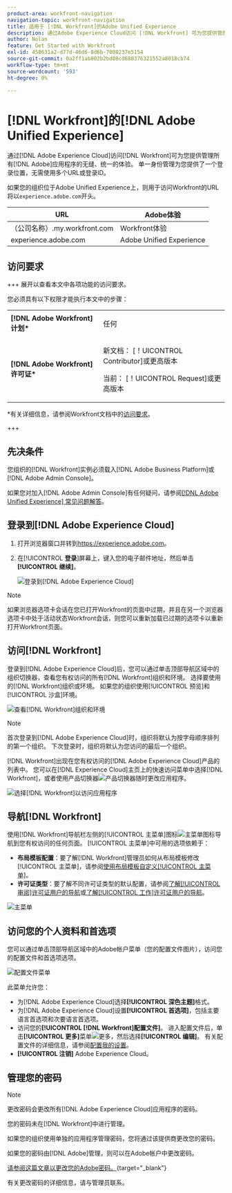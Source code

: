 ```yaml
---
product-area: workfront-navigation
navigation-topic: workfront-navigation
title: 适用于 [!DNL Workfront]的Adobe Unified Experience
description: 通过Adobe Experience Cloud访问 [!DNL Workfront] 可为您提供管理所有Adobe应用程序的无缝、统一的体验。
author: Nolan
feature: Get Started with Workfront
exl-id: 458631a2-d77d-46d6-8d6b-7008237e5154
source-git-commit: 0a2ff1ab802b2bd08cd680376321552a8018cb74
workflow-type: tm+mt
source-wordcount: '593'
ht-degree: 0%

---
```


# [!DNL Workfront]的[!DNL Adobe Unified Experience]

<!--Audited: 10/2024-->

通过[!DNL Adobe Experience Cloud]访问[!DNL Workfront]可为您提供管理所有[!DNL Adobe]应用程序的无缝、统一的体验。 单一身份管理为您提供了一个登录位置，无需使用多个URL或登录ID。

如果您的组织位于Adobe Unified Experience上，则用于访问Workfront的URL将以`experience.adobe.com`开头。

| URL | Adobe体验 |
|------------|------------|
| （公司名称）.my.workfront.com | Workfront体验 |
| experience.adobe.com | Adobe Unified Experience |

## 访问要求

+++ 展开以查看本文中各项功能的访问要求。

您必须具有以下权限才能执行本文中的步骤：

<table style="table-layout:auto"> 
 <col> 
 <col> 
 <tbody> 
  <tr> 
   <td role="rowheader"><strong>[!DNL Adobe Workfront] 计划*</strong></td> 
   <td> <p>任何</p> </td> 
  </tr> 
  <tr> 
   <td role="rowheader"><strong>[!DNL Adobe Workfront] 许可证*</strong></td> 
   <td> <p>新文档： [！UICONTROL Contributor]或更高版本</p> 
   <p>当前： [！UICONTROL Request]或更高版本</p> </td> 
  </tr> 
 </tbody> 
</table>

*有关详细信息，请参阅Workfront文档中的[访问要求](/help/quicksilver/administration-and-setup/add-users/access-levels-and-object-permissions/access-level-requirements-in-documentation.md)。

+++

## 先决条件

您组织的[!DNL Workfront]实例必须载入[!DNL Adobe Business Platform]或[!DNL Adobe Admin Console]。

如果您对加入[!DNL Adobe Admin Console]有任何疑问，请参阅[[!DNL Adobe Unified Experience] 常见问题解答](/help/quicksilver/workfront-basics/navigate-workfront/workfront-navigation/unified-experience-faq.md/)。

## 登录到[!DNL Adobe Experience Cloud]

1. 打开浏览器窗口并转到<https://experience.adobe.com>。
1. 在&#x200B;[!UICONTROL **登录**]&#x200B;屏幕上，键入您的电子邮件地址，然后单击&#x200B;**[!UICONTROL 继续]**。

   ![登录到[!DNL Adobe Experience Cloud]](assets/aec-login-page.png)

>[!NOTE]
>
>如果浏览器选项卡会话在您已打开Workfront的页面中过期，并且在另一个浏览器选项卡中处于活动状态Workfront会话，则您可以重新加载已过期的选项卡以重新打开Workfront页面。

## 访问[!DNL Workfront]

登录到[!DNL Adobe Experience Cloud]后，您可以通过单击顶部导航区域中的组织切换器，查看您有权访问的所有[!DNL Workfront]组织和环境。 选择要使用的[!DNL Workfront]组织或环境。 如果您的组织使用[!UICONTROL 预览]和[!UICONTROL 沙盒]环境。

![查看[!DNL Workfront]组织和环境](assets/aec-view-all-orgs.png)

>[!NOTE]
>
>首次登录到[!DNL Adobe Experience Cloud]时，组织将默认为按字母顺序排列的第一个组织。 下次登录时，组织将默认为您访问的最后一个组织。

[!DNL Workfront]出现在您有权访问的[!DNL Adobe Experience Cloud]产品的列表中。 您可以在[!DNL Experience Cloud]主页上的快速访问菜单中选择[!DNL Workfront]，或者使用产品切换器![产品切换器](assets/main-menu-icon.png)随时更改应用程序。

![选择[!DNL Workfront]以访问应用程序](assets/aec-product-switcher.png)

## 导航[!DNL Workfront]

使用[!DNL Workfront]导航栏左侧的[!UICONTROL 主菜单]图标![主菜单图标](assets/main-menu-icon-left-nav.png)导航到您有权访问的任何页面。 [!UICONTROL 主菜单]中可用的选项依赖于：

* **布局模板配置**：要了解[!DNL Workfront]管理员如何从布局模板修改[!UICONTROL 主菜单]，请参阅[使用布局模板自定义[!UICONTROL 主菜单]](/help/quicksilver/administration-and-setup/customize-workfront/use-layout-templates/customize-main-menu.md)。
* **许可证类型**：要了解不同许可证类型的默认配置，请参阅[了解[!UICONTROL 审阅]许可证用户的导航](/help/quicksilver/workfront-basics/navigate-workfront/workfront-navigation/reviewer-global-navigation-bar.md)或[了解[!UICONTROL 工作]许可证用户的导航](/help/quicksilver/workfront-basics/navigate-workfront/workfront-navigation/worker-global-navigation-bar.md)。

![主菜单](assets/main-menu-options-left-nav.png)

## 访问您的个人资料和首选项

您可以通过单击顶部导航区域中的Adobe帐户菜单（您的配置文件图片），访问您的配置文件和首选项选项。

![配置文件菜单](assets/aec-profile-picture-menu.png)

此菜单允许您：

* 为[!DNL Adobe Experience Cloud]选择&#x200B;**[!UICONTROL 深色主题]**&#x200B;格式。
* 为[!DNL Adobe Experience Cloud]设置&#x200B;**[!UICONTROL 首选项]**，包括主要语言首选项和次要语言首选项。
* 访问您的&#x200B;**[!UICONTROL [!DNL Workfront]配置文件]**。 进入配置文件后，单击&#x200B;**[!UICONTROL 更多]**&#x200B;菜单![更多](assets/more-icon.png)，然后选择&#x200B;**[!UICONTROL 编辑]**。 有关配置文件的详细信息，请参阅[配置我的设置](/help/quicksilver/workfront-basics/manage-your-account-and-profile/configuring-your-user-profile/configure-my-settings.md)。
* **[!UICONTROL 注销]** Adobe Experience Cloud。

## 管理您的密码

>[!NOTE]
>
>更改密码会更改所有[!DNL Adobe Experience Cloud]应用程序的密码。

您的密码未在[!DNL Workfront]中进行管理。

如果您的组织使用单独的应用程序管理密码，您将通过该提供商更改您的密码。

如果您的密码由[!DNL Adobe]管理，则可以在Adobe帐户中更改密码。

[请参阅这篇文章以更改您的Adobe密码。](https://helpx.adobe.com/manage-account/using/change-or-reset-password.html){target="_blank"}

有关更改密码的详细信息，请与管理员联系。



